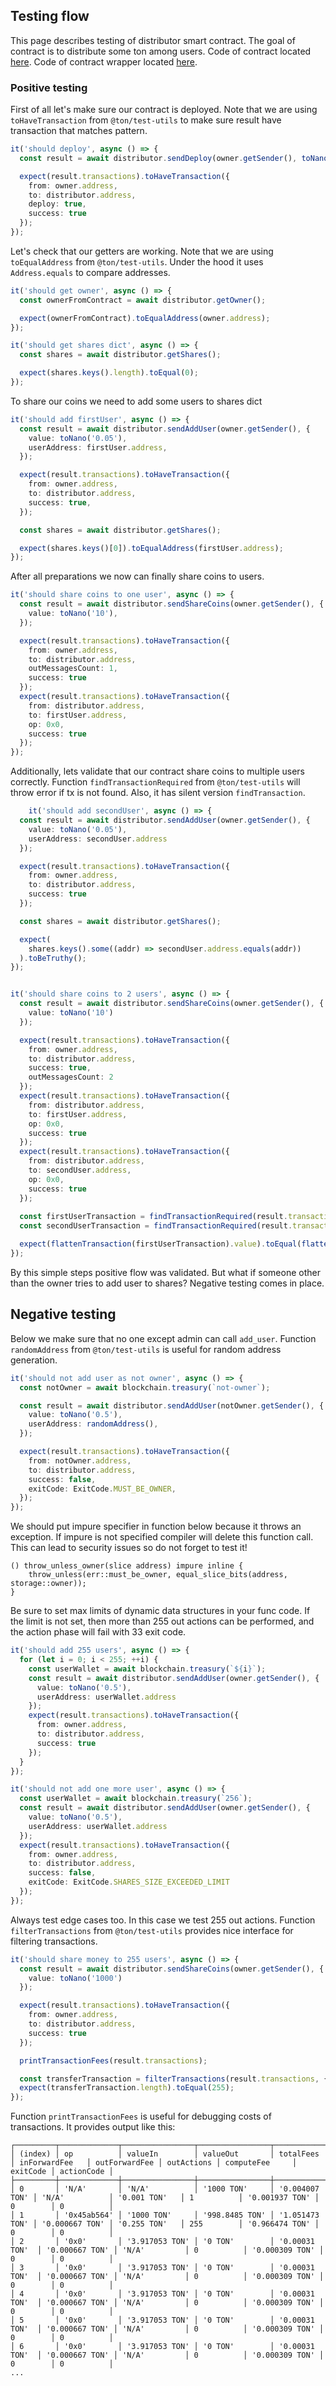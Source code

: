 ## Testing flow

This page describes testing of distributor smart contract. The goal of contract is to distribute some ton among users.
Code of contract located [here](https://github.com/ton-community/onboarding-sandbox/blob/main/sandbox-examples/contracts/distributor.fc). 
Code of contract wrapper located [here](https://github.com/ton-community/onboarding-sandbox/blob/main/sandbox-examples/wrappers/Distributor.ts). 

### Positive testing

First of all let's make sure our contract is deployed.
Note that we are using `toHaveTransaction` from `@ton/test-utils` to make sure result have transaction that matches pattern.

```typescript
it('should deploy', async () => {
  const result = await distributor.sendDeploy(owner.getSender(), toNano('0.05'));

  expect(result.transactions).toHaveTransaction({
    from: owner.address,
    to: distributor.address,
    deploy: true,
    success: true
  });
});
```

Let's check that our getters are working.
Note that we are using `toEqualAddress` from `@ton/test-utils`. Under the hood it uses `Address.equals` to compare addresses.

```typescript
it('should get owner', async () => {
  const ownerFromContract = await distributor.getOwner();

  expect(ownerFromContract).toEqualAddress(owner.address);
});

it('should get shares dict', async () => {
  const shares = await distributor.getShares();

  expect(shares.keys().length).toEqual(0);
});
```

To share our coins we need to add some users to shares dict
```typescript
it('should add firstUser', async () => {
  const result = await distributor.sendAddUser(owner.getSender(), {
    value: toNano('0.05'),
    userAddress: firstUser.address,
  });

  expect(result.transactions).toHaveTransaction({
    from: owner.address,
    to: distributor.address,
    success: true,
  });

  const shares = await distributor.getShares();

  expect(shares.keys()[0]).toEqualAddress(firstUser.address);
});
```

After all preparations we now can finally share coins to users.
```typescript
it('should share coins to one user', async () => {
  const result = await distributor.sendShareCoins(owner.getSender(), {
    value: toNano('10'),
  });

  expect(result.transactions).toHaveTransaction({
    from: owner.address,
    to: distributor.address,
    outMessagesCount: 1,
    success: true
  });
  expect(result.transactions).toHaveTransaction({
    from: distributor.address,
    to: firstUser.address,
    op: 0x0,
    success: true
  });
});
```

Additionally, lets validate that our contract share coins to multiple users correctly. 
Function `findTransactionRequired` from `@ton/test-utils` will throw error if tx is not found. Also, it has silent version `findTransaction`.

```typescript
    it('should add secondUser', async () => {
  const result = await distributor.sendAddUser(owner.getSender(), {
    value: toNano('0.05'),
    userAddress: secondUser.address
  });

  expect(result.transactions).toHaveTransaction({
    from: owner.address,
    to: distributor.address,
    success: true
  });

  const shares = await distributor.getShares();

  expect(
    shares.keys().some((addr) => secondUser.address.equals(addr))
  ).toBeTruthy();
});


it('should share coins to 2 users', async () => {
  const result = await distributor.sendShareCoins(owner.getSender(), {
    value: toNano('10')
  });

  expect(result.transactions).toHaveTransaction({
    from: owner.address,
    to: distributor.address,
    success: true,
    outMessagesCount: 2
  });
  expect(result.transactions).toHaveTransaction({
    from: distributor.address,
    to: firstUser.address,
    op: 0x0,
    success: true
  });
  expect(result.transactions).toHaveTransaction({
    from: distributor.address,
    to: secondUser.address,
    op: 0x0,
    success: true
  });
  
  const firstUserTransaction = findTransactionRequired(result.transactions, { to: firstUser.address });
  const secondUserTransaction = findTransactionRequired(result.transactions, { to: secondUser.address });

  expect(flattenTransaction(firstUserTransaction).value).toEqual(flattenTransaction(secondUserTransaction).value);
});
```

By this simple steps positive flow was validated. But what if someone other than the owner tries to add user to shares? Negative testing comes in place.

## Negative testing

Below we make sure that no one except admin can call `add_user`. Function `randomAddress` from `@ton/test-utils` is useful for random address generation.

```typescript
it('should not add user as not owner', async () => {
  const notOwner = await blockchain.treasury(`not-owner`);

  const result = await distributor.sendAddUser(notOwner.getSender(), {
    value: toNano('0.5'),
    userAddress: randomAddress(),
  });

  expect(result.transactions).toHaveTransaction({
    from: notOwner.address,
    to: distributor.address,
    success: false,
    exitCode: ExitCode.MUST_BE_OWNER,
  });
});
```

We should put impure specifier in function below because it throws an exception. 
If impure is not specified compiler will delete this function call. This can lead to security issues so do not forget to test it!

```func
() throw_unless_owner(slice address) impure inline {
    throw_unless(err::must_be_owner, equal_slice_bits(address, storage::owner));
}
```

Be sure to set max limits of dynamic data structures in your func code.
If the limit is not set, then more than 255 out actions can be performed, and the action phase will fail with 33 exit code.

```typescript
it('should add 255 users', async () => {
  for (let i = 0; i < 255; ++i) {
    const userWallet = await blockchain.treasury(`${i}`);
    const result = await distributor.sendAddUser(owner.getSender(), {
      value: toNano('0.5'),
      userAddress: userWallet.address
    });
    expect(result.transactions).toHaveTransaction({
      from: owner.address,
      to: distributor.address,
      success: true
    });
  }
});

it('should not add one more user', async () => {
  const userWallet = await blockchain.treasury(`256`);
  const result = await distributor.sendAddUser(owner.getSender(), {
    value: toNano('0.5'),
    userAddress: userWallet.address
  });
  expect(result.transactions).toHaveTransaction({
    from: owner.address,
    to: distributor.address,
    success: false,
    exitCode: ExitCode.SHARES_SIZE_EXCEEDED_LIMIT
  });
});
```

Always test edge cases too. In this case we test 255 out actions. Function `filterTransactions` from `@ton/test-utils` provides nice interface for filtering transactions.

```typescript
it('should share money to 255 users', async () => {
  const result = await distributor.sendShareCoins(owner.getSender(), {
    value: toNano('1000')
  });

  expect(result.transactions).toHaveTransaction({
    from: owner.address,
    to: distributor.address,
    success: true
  });

  printTransactionFees(result.transactions);

  const transferTransaction = filterTransactions(result.transactions, { op: 0x0 });
  expect(transferTransaction.length).toEqual(255);
});
```

Function `printTransactionFees` is useful for debugging costs of transactions. It provides output like this:
```
┌─────────┬─────────────┬────────────────┬────────────────┬────────────────┬────────────────┬───────────────┬────────────┬────────────────┬──────────┬────────────┐
│ (index) │ op          │ valueIn        │ valueOut       │ totalFees      │ inForwardFee   │ outForwardFee │ outActions │ computeFee     │ exitCode │ actionCode │
├─────────┼─────────────┼────────────────┼────────────────┼────────────────┼────────────────┼───────────────┼────────────┼────────────────┼──────────┼────────────┤
│ 0       │ 'N/A'       │ 'N/A'          │ '1000 TON'     │ '0.004007 TON' │ 'N/A'          │ '0.001 TON'   │ 1          │ '0.001937 TON' │ 0        │ 0          │
│ 1       │ '0x45ab564' │ '1000 TON'     │ '998.8485 TON' │ '1.051473 TON' │ '0.000667 TON' │ '0.255 TON'   │ 255        │ '0.966474 TON' │ 0        │ 0          │
│ 2       │ '0x0'       │ '3.917053 TON' │ '0 TON'        │ '0.00031 TON'  │ '0.000667 TON' │ 'N/A'         │ 0          │ '0.000309 TON' │ 0        │ 0          │
│ 3       │ '0x0'       │ '3.917053 TON' │ '0 TON'        │ '0.00031 TON'  │ '0.000667 TON' │ 'N/A'         │ 0          │ '0.000309 TON' │ 0        │ 0          │
│ 4       │ '0x0'       │ '3.917053 TON' │ '0 TON'        │ '0.00031 TON'  │ '0.000667 TON' │ 'N/A'         │ 0          │ '0.000309 TON' │ 0        │ 0          │
│ 5       │ '0x0'       │ '3.917053 TON' │ '0 TON'        │ '0.00031 TON'  │ '0.000667 TON' │ 'N/A'         │ 0          │ '0.000309 TON' │ 0        │ 0          │
│ 6       │ '0x0'       │ '3.917053 TON' │ '0 TON'        │ '0.00031 TON'  │ '0.000667 TON' │ 'N/A'         │ 0          │ '0.000309 TON' │ 0        │ 0          │
...
```



